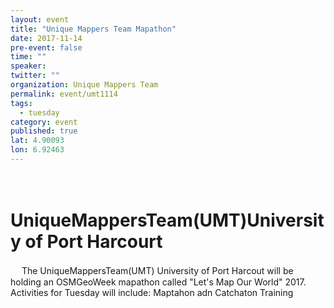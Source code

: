 ```yaml
---
layout: event
title: "Unique Mappers Team Mapathon"
date: 2017-11-14
pre-event: false
time: ""
speaker:
twitter: ""
organization: Unique Mappers Team
permalink: event/umt1114
tags:
  - tuesday
category: event
published: true
lat: 4.90093
lon: 6.92463
---
```

　
# UniqueMappersTeam(UMT)University of Port Harcourt
　
The UniqueMappersTeam(UMT) University of Port Harcout will be holding an OSMGeoWeek mapathon called "Let's Map Our World" 2017. Activities for Tuesday will include: Maptahon adn Catchaton Training
